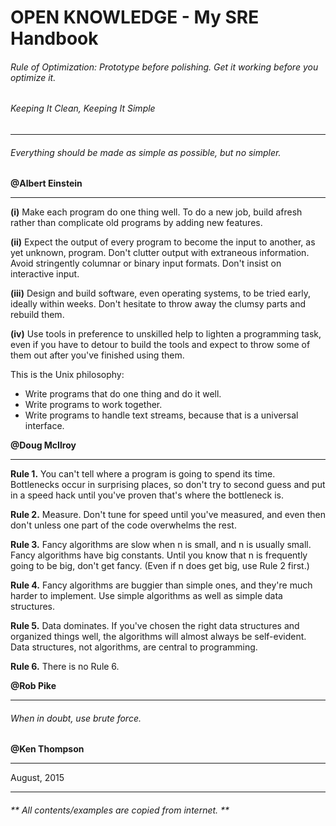 # OPEN KNOWLEDGE - My SRE Handbook


###### Rule of Optimization: Prototype before polishing. Get it working before you optimize it.


###### Keeping It Clean, Keeping It Simple

---


###### Everything should be made as simple as possible, but no simpler.

**@Albert Einstein**

---

**(i)** Make each program do one thing well. To do a new job, build afresh rather than complicate old programs by adding new features.

**(ii)** Expect the output of every program to become the input to another, as yet unknown, program. Don't clutter output with extraneous information. Avoid stringently columnar or binary input formats. Don't insist on interactive input.

**(iii)** Design and build software, even operating systems, to be tried early, ideally within weeks. Don't hesitate to throw away the clumsy parts and rebuild them.

**(iv)** Use tools in preference to unskilled help to lighten a programming task, even if you have to detour to build the tools and expect to throw some of them out after you've finished using them.

This is the Unix philosophy: 
* Write programs that do one thing and do it well. 
* Write programs to work together. 
* Write programs to handle text streams, because that is a universal interface.

**@Doug McIlroy**

---

**Rule 1.** You can't tell where a program is going to spend its time. Bottlenecks occur in surprising places, so don't try to second guess and put in a speed hack until you've proven that's where the bottleneck is.

**Rule 2.** Measure. Don't tune for speed until you've measured, and even then don't unless one part of the code overwhelms the rest.

**Rule 3.** Fancy algorithms are slow when n is small, and n is usually small. Fancy algorithms have big constants. Until you know that n is frequently going to be big, don't get fancy. (Even if n does get big, use Rule 2 first.)

**Rule 4.** Fancy algorithms are buggier than simple ones, and they're much harder to implement. Use simple algorithms as well as simple data structures.

**Rule 5.** Data dominates. If you've chosen the right data structures and organized things well, the algorithms will almost always be self-evident. Data structures, not algorithms, are central to programming.

**Rule 6.** There is no Rule 6.

**@Rob Pike**

---

###### When in doubt, use brute force.

**@Ken Thompson**

---

August, 2015

---
###### ** All contents/examples are copied from internet. **